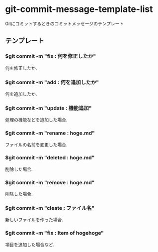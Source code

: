 # git-commit-message-template-list
Gitにコミットするときのコミットメッセージのテンプレート

## テンプレート
### $git commit -m "fix : 何を修正したか"
何を修正したか.
### $git commit -m "add : 何を追加したか"
何を追加したか.
### $git commit -m "update : 機能追加" 
処理の機能などを追加した場合.
### $git commit -m "rename : hoge.md"
ファイルの名前を変更した場合.
### $git commit -m "deleted : hoge.md"
削除した場合.
### $git commit -m "remove : hoge.md"
削除した場合.
### $git commit -m "cleate : ファイル名"
新しいファイルを作った場合.
### $git commit -m "fix : Item of hogehoge"
項目を追加した場合など.
